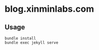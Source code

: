 blog.xinminlabs.com
====================

Usage
-----

    bundle install
    bundle exec jekyll serve
